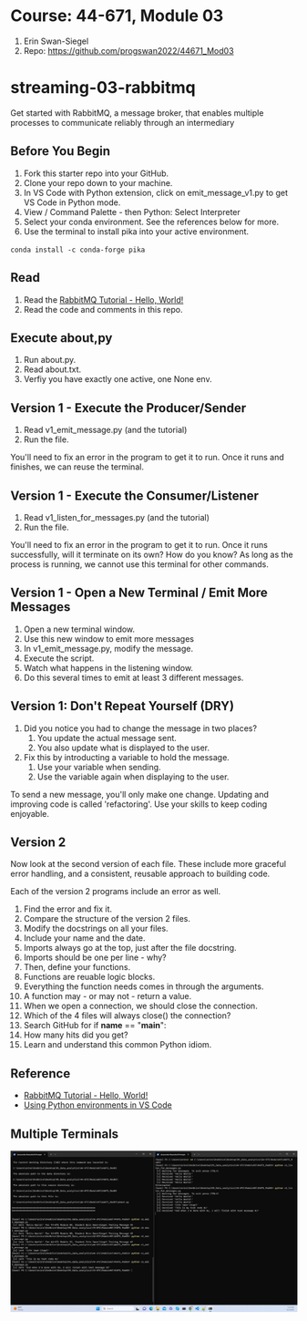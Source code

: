 # Course: 44-671, Module 03
1. Erin Swan-Siegel
1. Repo: https://github.com/progswan2022/44671_Mod03 

# streaming-03-rabbitmq

Get started with RabbitMQ, a message broker, that enables multiple processes to communicate reliably through an intermediary

## Before You Begin

1. Fork this starter repo into your GitHub.
1. Clone your repo down to your machine.
1. In VS Code with Python extension, click on emit_message_v1.py to get VS Code in Python mode.
1. View / Command Palette - then Python: Select Interpreter
1. Select your conda environment. See the references below for more.
1. Use the terminal to install pika into your active environment. 

`conda install -c conda-forge pika`

## Read

1. Read the [RabbitMQ Tutorial - Hello, World!](https://www.rabbitmq.com/tutorials/tutorial-one-python.html)
1. Read the code and comments in this repo.

## Execute about,py

1. Run about.py.
1. Read about.txt. 
1. Verfiy you have exactly one active, one None env.

## Version 1 - Execute the Producer/Sender

1. Read v1_emit_message.py (and the tutorial)
1. Run the file. 

You'll need to fix an error in the program to get it to run.
Once it runs and finishes, we can reuse the terminal.

## Version 1 - Execute the Consumer/Listener

1. Read v1_listen_for_messages.py (and the tutorial)
1. Run the file.

You'll need to fix an error in the program to get it to run.
Once it runs successfully, will it terminate on its own? How do you know? 
As long as the process is running, we cannot use this terminal for other commands. 

## Version 1 - Open a New Terminal / Emit More Messages

1. Open a new terminal window.
1. Use this new window to emit more messages
1. In v1_emit_message.py, modify the message. 
1. Execute the script. 
1. Watch what happens in the listening window.
1. Do this several times to emit at least 3 different messages.

## Version 1: Don't Repeat Yourself (DRY)

1. Did you notice you had to change the message in two places?
    1. You update the actual message sent. 
    1. You also update what is displayed to the user. 
1. Fix this by introducting a variable to hold the message. 
    1. Use your variable when sending. 
    1. Use the variable again when displaying to the user. 

To send a new message, you'll only make one change.
Updating and improving code is called 'refactoring'. 
Use your skills to keep coding enjoyable. 

## Version 2

Now look at the second version of each file.
These include more graceful error handling,
and a consistent, reusable approach to building code.

Each of the version 2 programs include an error as well. 

1. Find the error and fix it. 
1. Compare the structure of the version 2 files. 
1. Modify the docstrings on all your files.
1. Include your name and the date.
1. Imports always go at the top, just after the file docstring.
1. Imports should be one per line - why?
1. Then, define your functions.
1. Functions are reuable logic blocks.
1. Everything the function needs comes in through the arguments.
1. A function may - or may not - return a value. 
1. When we open a connection, we should close the connection. 
1. Which of the 4 files will always close() the connection?
1. Search GitHub for if __name__ == "__main__":
1. How many hits did you get? 
1. Learn and understand this common Python idiom.

## Reference

- [RabbitMQ Tutorial - Hello, World!](https://www.rabbitmq.com/tutorials/tutorial-one-python.html)
- [Using Python environments in VS Code](https://code.visualstudio.com/docs/python/environments)

## Multiple Terminals

![Erin's PC](Terminals_Emit_Listen.png)
